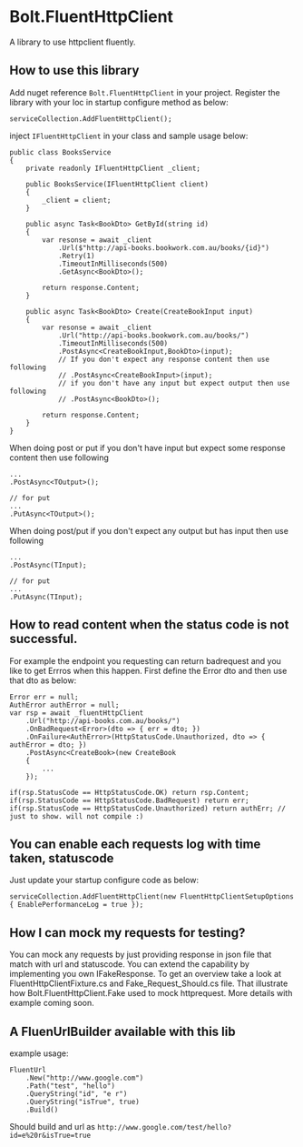 # Bolt.FluentHttpClient

A library to use httpclient fluently.

## How to use this library

Add nuget reference `Bolt.FluentHttpClient` in your project. Register the library with your Ioc in startup configure method as below:

    serviceCollection.AddFluentHttpClient();

inject `IFluentHttpClient` in your class and sample usage below:

    public class BooksService
    {
        private readonly IFluentHttpClient _client;

        public BooksService(IFluentHttpClient client)
        {
            _client = client;
        }

        public async Task<BookDto> GetById(string id)
        {
            var resonse = await _client
                .Url($"http://api-books.bookwork.com.au/books/{id}")
                .Retry(1)
                .TimeoutInMilliseconds(500)
                .GetAsync<BookDto>();
            
            return response.Content;
        }

		public async Task<BookDto> Create(CreateBookInput input)
        {
            var resonse = await _client
                .Url("http://api-books.bookwork.com.au/books/")
                .TimeoutInMilliseconds(500)
                .PostAsync<CreateBookInput,BookDto>(input);
                // If you don't expect any response content then use following
                // .PostAsync<CreateBookInput>(input);
                // if you don't have any input but expect output then use following
                // .PostAsync<BookDto>();
				
            return response.Content;
        }
    }

When doing post or put if you don't have input but expect some response content then use following

    ...
    .PostAsync<TOutput>();

    // for put
    ...
    .PutAsync<TOutput>();

When doing post/put if you don't expect any output but has input then use following

    ...
    .PostAsync(TInput);

    // for put
    ...
    .PutAsync(TInput);


## How to read content when the status code is not successful.

For example the endpoint you requesting can return badrequest and you like to get Errros when this happen. First define the Error dto and then use that dto as below:

    Error err = null;
    AuthError authError = null;
    var rsp = await _fluentHttpClient
        .Url("http://api-books.com.au/books/")
        .OnBadRequest<Error>(dto => { err = dto; })
        .OnFailure<AuthError>(HttpStatusCode.Unauthorized, dto => { authError = dto; })
        .PostAsync<CreateBook>(new CreateBook
        { 
            ...
        });

    if(rsp.StatusCode == HttpStatusCode.OK) return rsp.Content;
    if(rsp.StatusCode == HttpStatusCode.BadRequest) return err;
    if(rsp.StatusCode == HttpStatusCode.Unauthorized) return authErr; // just to show. will not compile :)



## You can enable each requests log with time taken, statuscode

Just update your startup configure code as below:

    serviceCollection.AddFluentHttpClient(new FluentHttpClientSetupOptions { EnablePerformanceLog = true });

## How I can mock my requests for testing?

You can mock any requests by just providing response in json file that match with url and statuscode. You can extend the capability by implementing you own IFakeResponse. To get an overview take a look at FluentHttpClientFixture.cs and Fake_Request_Should.cs file. That illustrate how Bolt.FluentHttpClient.Fake used to mock httprequest. More details with example coming soon.

## A FluenUrlBuilder available with this lib

example usage:

    FluentUrl
        .New("http://www.google.com")
        .Path("test", "hello")
        .QueryString("id", "e r")
        .QueryString("isTrue", true)
        .Build()

Should build and url as `http://www.google.com/test/hello?id=e%20r&isTrue=true`

